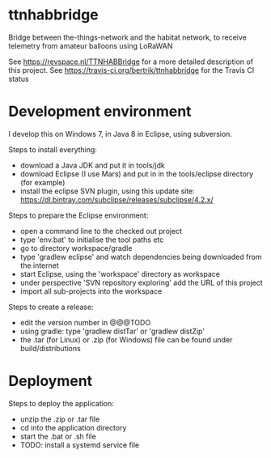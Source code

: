 # ttnhabbridge
Bridge between the-things-network and the habitat network, to receive telemetry from amateur balloons using LoRaWAN

See https://revspace.nl/TTNHABBridge for a more detailed description of this project.
See https://travis-ci.org/bertrik/ttnhabbridge for the Travis CI status

# Development environment
I develop this on Windows 7, in Java 8 in Eclipse, using subversion.

Steps to install everything:
* download a Java JDK and put it in tools/jdk
* download Eclipse (I use Mars) and put in in the tools/eclipse directory (for example)
* install the eclipse SVN plugin, using this update site: https://dl.bintray.com/subclipse/releases/subclipse/4.2.x/

Steps to prepare the Eclipse environment:
* open a command line to the checked out project
* type 'env.bat' to initialise the tool paths etc
* go to directory workspace/gradle
* type 'gradlew eclipse' and watch dependencies being downloaded from the internet
* start Eclipse, using the 'workspace' directory as workspace
* under perspective 'SVN repository exploring' add the URL of this project
* import all sub-projects into the workspace

Steps to create a release:
* edit the version number in @@@TODO
* using gradle: type 'gradlew distTar' or 'gradlew distZip'
* the .tar (for Linux) or .zip (for Windows) file can be found under build/distributions

# Deployment
Steps to deploy the application:
* unzip the .zip or .tar file
* cd into the application directory
* start the .bat or .sh file
* TODO: install a systemd service file
